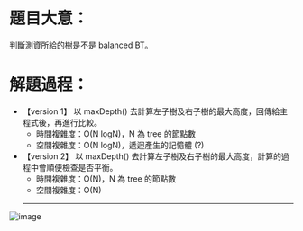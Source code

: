# 題目大意：
判斷測資所給的樹是不是 balanced BT。

# 解題過程：
* 【version 1】
    以 maxDepth() 去計算左子樹及右子樹的最大高度，回傳給主程式後，再進行比較。
    * 時間複雜度：O(N logN)，N 為 tree 的節點數
    * 空間複雜度：O(N logN)，遞迴產生的記憶體 (?)
* 【version 2】
    以 maxDepth() 去計算左子樹及右子樹的最大高度，計算的過程中會順便檢查是否平衡。
    * 時間複雜度：O(N)，N 為 tree 的節點數
    * 空間複雜度：O(N)
  ------------
![image](https://github.com/00757129/Leetcode/assets/58520935/88fa341a-d1d7-4b40-a8d0-400046328c4c)
